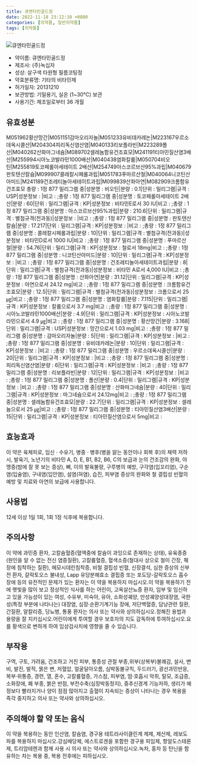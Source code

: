 ```yaml
---
title: 큐엔타민골드정
date: 2022-11-18 23:12:10 +0800
categories: [의약품, 일반의약품]
tags: [의약품]
---
```

![큐엔타민골드정](https://nedrug.mfds.go.kr/pbp/cmn/itemImageDownload/147426812405600031)

- 약이름: 큐엔타민골드정
- 제조사: (주)녹십자
- 성상: 살구색 타원형 필름코팅정
- 약효분류명: 기타의 비타민제
- 허가일자: 20131210
- 보관방법: 기밀용기, 실온 (1~30℃) 보관
- 사용기간: 제조일로부터 36 개월
## 유효성분
M051962황산망간|M051151감마오리자놀|M051233유비데카레논|M223167우르소데옥시콜산|M204304피리독신염산염|M040133리보플라빈|M223289폴산|M040262산화마그네슘|M089702셀레늄함유건조효모|M241191티아민질산염3배산|M255994시아노코발라민1000배산|M040438염화칼륨|M050704비오틴|M255819토코페롤아세테이트 2배산|M254749아스코르브산95%과립|M040679판토텐산칼슘|M099907콜레칼시페롤과립|M051783푸마르산철|M040064니코틴산아미드|M241189건조레티놀아세테이트과립|M099839산화아연|M082909크롬함유건조효모
총량 : 1정 877 밀리그램 중|성분명 : 비오틴|분량 : 0.1|단위 : 밀리그램|규격 : USP|성분정보 : |비고 : ;총량 : 1정 877 밀리그램 중|성분명 : 토코페롤아세테이트 2배산|분량 : 60|단위 : 밀리그램|규격 : KP|성분정보 : 비타민E로서 30 IU|비고 : ;총량 : 1정 877 밀리그램 중|성분명 : 아스코르브산95%과립|분량 : 210.6|단위 : 밀리그램|규격 : 별첨규격(전과동)|성분정보 : |비고 : ;총량 : 1정 877 밀리그램 중|성분명 : 판토텐산칼슘|분량 : 17.217|단위 : 밀리그램|규격 : KP|성분정보 : |비고 : ;총량 : 1정 877 밀리그램 중|성분명 : 콜레칼시페롤과립|분량 : 10|단위 : 밀리그램|규격 : 별첨규격(전과동)|성분정보 : 비타민D로서 1000 IU|비고 : ;총량 : 1정 877 밀리그램 중|성분명 : 푸마르산철|분량 : 54.76|단위 : 밀리그램|규격 : KP|성분정보 : 철로서 18mg|비고 : ;총량 : 1정 877 밀리그램 중|성분명 : 니코틴산아미드|분량 : 10|단위 : 밀리그램|규격 : KP|성분정보 : |비고 : ;총량 : 1정 877 밀리그램 중|성분명 : 건조레티놀아세테이트과립|분량 : 8|단위 : 밀리그램|규격 : 별첨규격(전과동)|성분정보 : 비타민 A로서 4,000 IU|비고 : ;총량 : 1정 877 밀리그램 중|성분명 : 산화아연|분량 : 31.12|단위 : 밀리그램|규격 : KP|성분정보 : 아연으로서 24.12 mg|비고 : ;총량 : 1정 877 밀리그램 중|성분명 : 크롬함유건조효모|분량 : 12.5|단위 : 밀리그램|규격 : 별첨규격(전과동)|성분정보 : 크롬으로서 25 ㎍|비고 : ;총량 : 1정 877 밀리그램 중|성분명 : 염화칼륨|분량 : 7.115|단위 : 밀리그램|규격 : KP|성분정보 : 칼륨으로서 3.7 mg|비고 : ;총량 : 1정 877 밀리그램 중|성분명 : 시아노코발라민1000배산|분량 : 4.9|단위 : 밀리그램|규격 : KP|성분정보 : 시아노코발라민으로서 4.9 ㎍|비고 : ;총량 : 1정 877 밀리그램 중|성분명 : 황산망간|분량 : 3.168|단위 : 밀리그램|규격 : USP|성분정보 : 망간으로서 1.03 mg|비고 : ;총량 : 1정 877 밀리그램 중|성분명 : 감마오리자놀|분량 : 5|단위 : 밀리그램|규격 : KP|성분정보 : |비고 : ;총량 : 1정 877 밀리그램 중|성분명 : 유비데카레논|분량 : 10|단위 : 밀리그램|규격 : KP|성분정보 : |비고 : ;총량 : 1정 877 밀리그램 중|성분명 : 우르소데옥시콜산|분량 : 20|단위 : 밀리그램|규격 : KP|성분정보 : |비고 : ;총량 : 1정 877 밀리그램 중|성분명 : 피리독신염산염|분량 : 6|단위 : 밀리그램|규격 : KP|성분정보 : |비고 : ;총량 : 1정 877 밀리그램 중|성분명 : 리보플라빈|분량 : 12|단위 : 밀리그램|규격 : KP|성분정보 : |비고 : ;총량 : 1정 877 밀리그램 중|성분명 : 폴산|분량 : 0.4|단위 : 밀리그램|규격 : KP|성분정보 : |비고 : ;총량 : 1정 877 밀리그램 중|성분명 : 산화마그네슘|분량 : 40|단위 : 밀리그램|규격 : KP|성분정보 : 마그네슘으로서 24.12mg|비고 : ;총량 : 1정 877 밀리그램 중|성분명 : 셀레늄함유건조효모|분량 : 22.7|단위 : 밀리그램|규격 : KP|성분정보 : 셀레늄으로서 25 ㎍|비고 : ;총량 : 1정 877 밀리그램 중|성분명 : 티아민질산염3배산|분량 : 15|단위 : 밀리그램|규격 : KP|성분정보 : 티아민질산염으로서 5mg|비고 :
## 효능효과
이 약은 육체피로, 임신 · 수유기, 병중 · 병후(병을 앓는 동안이나 회복 후)의 체력 저하 시, 발육기, 노년기의 비타민 A, D, E, B1, B2, B6, C의 보급과 눈의 건조감의 완화, 야맹증(밤에 잘 못 보는 증상), 뼈, 이의 발육불량, 구루병의 예방, 구각염(입꼬리염), 구순염(입술염), 구내염(입안염), 설염(혀염), 습진, 피부염 증상의 완화와 철 결핍성 빈혈의 예방 및 치료와 아연의 보급에 사용합니다.
## 사용법
12세 이상 1일 1회, 1회 1정 식후에 복용합니다.
## 주의사항
이 약에 과민증 환자, 고칼슘혈증(혈액중에 칼슘이 과잉으로 존재하는 상태), 유육종증(원인을 알 수 없는 전신 염증질환), 고칼륨혈증, 혈색소증(철대사 상으로 철이 간장, 췌장에 침착하는 질환), 헤모시데린침착증, 비철 결핍성 빈혈, 신장결석, 심한 증상의 신부전 환자, 갈락토오스 불내성, Lapp 유당분해효소 결핍증 또는 포도당-갈락토오스 흡수장애 등의 유전적인 문제가 있는 환자는 이 약을 복용하지 마십시오.이 약을 복용하기 전에 햇빛을 많이 보고 정상적인 식사를 하는 어린이, 고옥살산뇨증 환자, 임부 및 임신하고 있을 가능성이 있는 여성, 수유부, 미숙아, 유아, 소화성궤양, 만성궤양성대장염, 국한성(특정 부분에 나타나는) 대장염, 심장·순환기계기능 장애, 저단백혈증, 담낭관련 질환, 간질환, 알칼리증, 당뇨병, 통풍 환자는 의사 또는 약사와 상의하십시오.정해진 용법과 용량을 잘 지키십시오.어린이에게 투여할 경우 보호자의 지도 감독하에 투여하십시오.요를 황색으로 변하게 하여 임상검사치에 영향을 줄 수 있습니다.
## 부작용
구역, 구토, 가려움, 건조하고 거친 피부, 통증성 관절 부종,위부(상복부)불쾌감, 설사, 변비, 발진, 발적, 묽은 변, 저혈압, 얼굴달아오름, 심박동불규칙, 두드러기, 광선과민반응, 복부·위통증, 경련, 열, 혼수, 고칼륨혈증, 가스참, 피부염, 땀·호흡시 악취, 탈모, 조급증, 소화장애, 폐 부종, 붉은 반점, 부전수축(심장박동정지), 중추신경계 기능저하, 생리가 예정보다 빨라지거나 양이 점점 많아지고 출혈이 지속되는 증상이 나타나는 경우 복용을 즉각 중지하고 의사 또는 약사와 상의하십시오.
## 주의해야 할 약 또는 음식
이 약을 복용하는 동안 인산염, 칼슘염, 경구용 테트라사이클린계 제제, 제산제, 레보도파를 복용하지 마십시오.강심배당체, 에스트로겐을 포함한 경구용 피임제, 항알도스테론제, 트리암테렌과 함께 사용 시 의사 또는 약사와 상의하십시오.녹차, 홍차 등 탄닌을 함유하는 차는 복용 중, 복용 전후에는 피하십시오.
